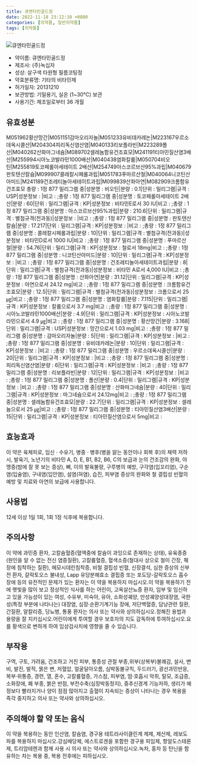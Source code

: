 ```yaml
---
title: 큐엔타민골드정
date: 2022-11-18 23:12:10 +0800
categories: [의약품, 일반의약품]
tags: [의약품]
---
```

![큐엔타민골드정](https://nedrug.mfds.go.kr/pbp/cmn/itemImageDownload/147426812405600031)

- 약이름: 큐엔타민골드정
- 제조사: (주)녹십자
- 성상: 살구색 타원형 필름코팅정
- 약효분류명: 기타의 비타민제
- 허가일자: 20131210
- 보관방법: 기밀용기, 실온 (1~30℃) 보관
- 사용기간: 제조일로부터 36 개월
## 유효성분
M051962황산망간|M051151감마오리자놀|M051233유비데카레논|M223167우르소데옥시콜산|M204304피리독신염산염|M040133리보플라빈|M223289폴산|M040262산화마그네슘|M089702셀레늄함유건조효모|M241191티아민질산염3배산|M255994시아노코발라민1000배산|M040438염화칼륨|M050704비오틴|M255819토코페롤아세테이트 2배산|M254749아스코르브산95%과립|M040679판토텐산칼슘|M099907콜레칼시페롤과립|M051783푸마르산철|M040064니코틴산아미드|M241189건조레티놀아세테이트과립|M099839산화아연|M082909크롬함유건조효모
총량 : 1정 877 밀리그램 중|성분명 : 비오틴|분량 : 0.1|단위 : 밀리그램|규격 : USP|성분정보 : |비고 : ;총량 : 1정 877 밀리그램 중|성분명 : 토코페롤아세테이트 2배산|분량 : 60|단위 : 밀리그램|규격 : KP|성분정보 : 비타민E로서 30 IU|비고 : ;총량 : 1정 877 밀리그램 중|성분명 : 아스코르브산95%과립|분량 : 210.6|단위 : 밀리그램|규격 : 별첨규격(전과동)|성분정보 : |비고 : ;총량 : 1정 877 밀리그램 중|성분명 : 판토텐산칼슘|분량 : 17.217|단위 : 밀리그램|규격 : KP|성분정보 : |비고 : ;총량 : 1정 877 밀리그램 중|성분명 : 콜레칼시페롤과립|분량 : 10|단위 : 밀리그램|규격 : 별첨규격(전과동)|성분정보 : 비타민D로서 1000 IU|비고 : ;총량 : 1정 877 밀리그램 중|성분명 : 푸마르산철|분량 : 54.76|단위 : 밀리그램|규격 : KP|성분정보 : 철로서 18mg|비고 : ;총량 : 1정 877 밀리그램 중|성분명 : 니코틴산아미드|분량 : 10|단위 : 밀리그램|규격 : KP|성분정보 : |비고 : ;총량 : 1정 877 밀리그램 중|성분명 : 건조레티놀아세테이트과립|분량 : 8|단위 : 밀리그램|규격 : 별첨규격(전과동)|성분정보 : 비타민 A로서 4,000 IU|비고 : ;총량 : 1정 877 밀리그램 중|성분명 : 산화아연|분량 : 31.12|단위 : 밀리그램|규격 : KP|성분정보 : 아연으로서 24.12 mg|비고 : ;총량 : 1정 877 밀리그램 중|성분명 : 크롬함유건조효모|분량 : 12.5|단위 : 밀리그램|규격 : 별첨규격(전과동)|성분정보 : 크롬으로서 25 ㎍|비고 : ;총량 : 1정 877 밀리그램 중|성분명 : 염화칼륨|분량 : 7.115|단위 : 밀리그램|규격 : KP|성분정보 : 칼륨으로서 3.7 mg|비고 : ;총량 : 1정 877 밀리그램 중|성분명 : 시아노코발라민1000배산|분량 : 4.9|단위 : 밀리그램|규격 : KP|성분정보 : 시아노코발라민으로서 4.9 ㎍|비고 : ;총량 : 1정 877 밀리그램 중|성분명 : 황산망간|분량 : 3.168|단위 : 밀리그램|규격 : USP|성분정보 : 망간으로서 1.03 mg|비고 : ;총량 : 1정 877 밀리그램 중|성분명 : 감마오리자놀|분량 : 5|단위 : 밀리그램|규격 : KP|성분정보 : |비고 : ;총량 : 1정 877 밀리그램 중|성분명 : 유비데카레논|분량 : 10|단위 : 밀리그램|규격 : KP|성분정보 : |비고 : ;총량 : 1정 877 밀리그램 중|성분명 : 우르소데옥시콜산|분량 : 20|단위 : 밀리그램|규격 : KP|성분정보 : |비고 : ;총량 : 1정 877 밀리그램 중|성분명 : 피리독신염산염|분량 : 6|단위 : 밀리그램|규격 : KP|성분정보 : |비고 : ;총량 : 1정 877 밀리그램 중|성분명 : 리보플라빈|분량 : 12|단위 : 밀리그램|규격 : KP|성분정보 : |비고 : ;총량 : 1정 877 밀리그램 중|성분명 : 폴산|분량 : 0.4|단위 : 밀리그램|규격 : KP|성분정보 : |비고 : ;총량 : 1정 877 밀리그램 중|성분명 : 산화마그네슘|분량 : 40|단위 : 밀리그램|규격 : KP|성분정보 : 마그네슘으로서 24.12mg|비고 : ;총량 : 1정 877 밀리그램 중|성분명 : 셀레늄함유건조효모|분량 : 22.7|단위 : 밀리그램|규격 : KP|성분정보 : 셀레늄으로서 25 ㎍|비고 : ;총량 : 1정 877 밀리그램 중|성분명 : 티아민질산염3배산|분량 : 15|단위 : 밀리그램|규격 : KP|성분정보 : 티아민질산염으로서 5mg|비고 :
## 효능효과
이 약은 육체피로, 임신 · 수유기, 병중 · 병후(병을 앓는 동안이나 회복 후)의 체력 저하 시, 발육기, 노년기의 비타민 A, D, E, B1, B2, B6, C의 보급과 눈의 건조감의 완화, 야맹증(밤에 잘 못 보는 증상), 뼈, 이의 발육불량, 구루병의 예방, 구각염(입꼬리염), 구순염(입술염), 구내염(입안염), 설염(혀염), 습진, 피부염 증상의 완화와 철 결핍성 빈혈의 예방 및 치료와 아연의 보급에 사용합니다.
## 사용법
12세 이상 1일 1회, 1회 1정 식후에 복용합니다.
## 주의사항
이 약에 과민증 환자, 고칼슘혈증(혈액중에 칼슘이 과잉으로 존재하는 상태), 유육종증(원인을 알 수 없는 전신 염증질환), 고칼륨혈증, 혈색소증(철대사 상으로 철이 간장, 췌장에 침착하는 질환), 헤모시데린침착증, 비철 결핍성 빈혈, 신장결석, 심한 증상의 신부전 환자, 갈락토오스 불내성, Lapp 유당분해효소 결핍증 또는 포도당-갈락토오스 흡수장애 등의 유전적인 문제가 있는 환자는 이 약을 복용하지 마십시오.이 약을 복용하기 전에 햇빛을 많이 보고 정상적인 식사를 하는 어린이, 고옥살산뇨증 환자, 임부 및 임신하고 있을 가능성이 있는 여성, 수유부, 미숙아, 유아, 소화성궤양, 만성궤양성대장염, 국한성(특정 부분에 나타나는) 대장염, 심장·순환기계기능 장애, 저단백혈증, 담낭관련 질환, 간질환, 알칼리증, 당뇨병, 통풍 환자는 의사 또는 약사와 상의하십시오.정해진 용법과 용량을 잘 지키십시오.어린이에게 투여할 경우 보호자의 지도 감독하에 투여하십시오.요를 황색으로 변하게 하여 임상검사치에 영향을 줄 수 있습니다.
## 부작용
구역, 구토, 가려움, 건조하고 거친 피부, 통증성 관절 부종,위부(상복부)불쾌감, 설사, 변비, 발진, 발적, 묽은 변, 저혈압, 얼굴달아오름, 심박동불규칙, 두드러기, 광선과민반응, 복부·위통증, 경련, 열, 혼수, 고칼륨혈증, 가스참, 피부염, 땀·호흡시 악취, 탈모, 조급증, 소화장애, 폐 부종, 붉은 반점, 부전수축(심장박동정지), 중추신경계 기능저하, 생리가 예정보다 빨라지거나 양이 점점 많아지고 출혈이 지속되는 증상이 나타나는 경우 복용을 즉각 중지하고 의사 또는 약사와 상의하십시오.
## 주의해야 할 약 또는 음식
이 약을 복용하는 동안 인산염, 칼슘염, 경구용 테트라사이클린계 제제, 제산제, 레보도파를 복용하지 마십시오.강심배당체, 에스트로겐을 포함한 경구용 피임제, 항알도스테론제, 트리암테렌과 함께 사용 시 의사 또는 약사와 상의하십시오.녹차, 홍차 등 탄닌을 함유하는 차는 복용 중, 복용 전후에는 피하십시오.
